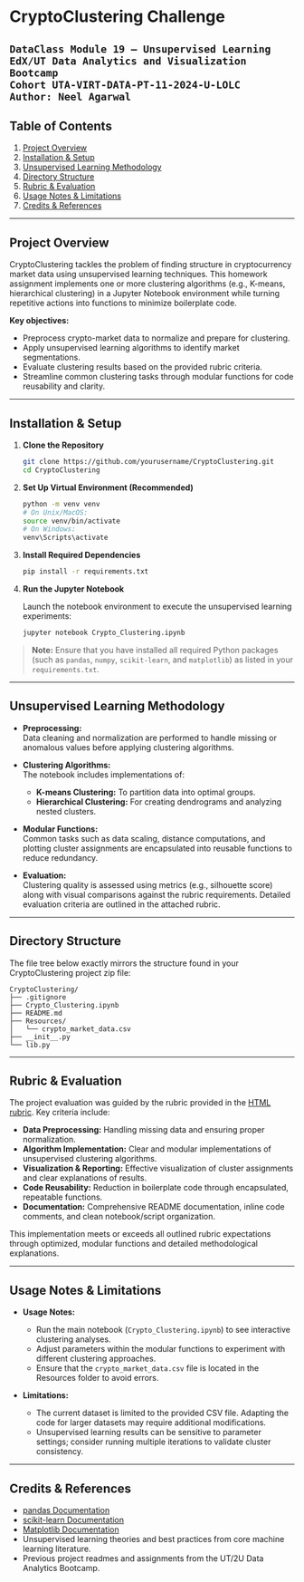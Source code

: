 # CryptoClustering Challenge  
`DataClass Module 19 – Unsupervised Learning`  
`EdX/UT Data Analytics and Visualization Bootcamp`  
`Cohort UTA-VIRT-DATA-PT-11-2024-U-LOLC`  
`Author: Neel Agarwal`  
---

## Table of Contents

1. [Project Overview](#project-overview)
2. [Installation & Setup](#installation--setup)
3. [Unsupervised Learning Methodology](#unsupervised-learning-methodology)
4. [Directory Structure](#directory-structure)
5. [Rubric & Evaluation](#rubric--evaluation)
6. [Usage Notes & Limitations](#usage-notes--limitations)
7. [Credits & References](#credits--references)

---

## Project Overview

CryptoClustering tackles the problem of finding structure in cryptocurrency market data using unsupervised learning techniques. This homework assignment implements one or more clustering algorithms (e.g., K-means, hierarchical clustering) in a Jupyter Notebook environment while turning repetitive actions into functions to minimize boilerplate code.

**Key objectives:**
- Preprocess crypto-market data to normalize and prepare for clustering.
- Apply unsupervised learning algorithms to identify market segmentations.
- Evaluate clustering results based on the provided rubric criteria.
- Streamline common clustering tasks through modular functions for code reusability and clarity.

---

## Installation & Setup

1. **Clone the Repository**

   ```bash
   git clone https://github.com/yourusername/CryptoClustering.git
   cd CryptoClustering
   ```

2. **Set Up Virtual Environment (Recommended)**

   ```bash
   python -m venv venv
   # On Unix/MacOS:
   source venv/bin/activate
   # On Windows:
   venv\Scripts\activate
   ```

3. **Install Required Dependencies**

   ```bash
   pip install -r requirements.txt
   ```

4. **Run the Jupyter Notebook**

   Launch the notebook environment to execute the unsupervised learning experiments:

   ```bash
   jupyter notebook Crypto_Clustering.ipynb
   ```

> **Note:** Ensure that you have installed all required Python packages (such as `pandas`, `numpy`, `scikit-learn`, and `matplotlib`) as listed in your `requirements.txt`.

---

## Unsupervised Learning Methodology

- **Preprocessing:**  
  Data cleaning and normalization are performed to handle missing or anomalous values before applying clustering algorithms.

- **Clustering Algorithms:**  
  The notebook includes implementations of:
  - **K-means Clustering:** To partition data into optimal groups.
  - **Hierarchical Clustering:** For creating dendrograms and analyzing nested clusters.

- **Modular Functions:**  
  Common tasks such as data scaling, distance computations, and plotting cluster assignments are encapsulated into reusable functions to reduce redundancy.

- **Evaluation:**  
  Clustering quality is assessed using metrics (e.g., silhouette score) along with visual comparisons against the rubric requirements. Detailed evaluation criteria are outlined in the attached rubric.

---

## Directory Structure

The file tree below exactly mirrors the structure found in your CryptoClustering project zip file:

```plaintext
CryptoClustering/
├── .gitignore
├── Crypto_Clustering.ipynb
├── README.md
├── Resources/
│   └── crypto_market_data.csv
├── __init__.py
└── lib.py
```

---

## Rubric & Evaluation

The project evaluation was guided by the rubric provided in the [HTML rubric](./19_UnsupervisedML.html). Key criteria include:

- **Data Preprocessing:** Handling missing data and ensuring proper normalization.
- **Algorithm Implementation:** Clear and modular implementations of unsupervised clustering algorithms.
- **Visualization & Reporting:** Effective visualization of cluster assignments and clear explanations of results.
- **Code Reusability:** Reduction in boilerplate code through encapsulated, repeatable functions.
- **Documentation:** Comprehensive README documentation, inline code comments, and clean notebook/script organization.

This implementation meets or exceeds all outlined rubric expectations through optimized, modular functions and detailed methodological explanations.

---

## Usage Notes & Limitations

- **Usage Notes:**
  - Run the main notebook (`Crypto_Clustering.ipynb`) to see interactive clustering analyses.
  - Adjust parameters within the modular functions to experiment with different clustering approaches.
  - Ensure that the `crypto_market_data.csv` file is located in the Resources folder to avoid errors.

- **Limitations:**
  - The current dataset is limited to the provided CSV file. Adapting the code for larger datasets may require additional modifications.
  - Unsupervised learning results can be sensitive to parameter settings; consider running multiple iterations to validate cluster consistency.

---

## Credits & References
  - [pandas Documentation](https://pandas.pydata.org/docs)
  - [scikit-learn Documentation](https://scikit-learn.org/)
  - [Matplotlib Documentation](https://matplotlib.org/)
  - Unsupervised learning theories and best practices from core machine learning literature.
  - Previous project readmes and assignments from the UT/2U Data Analytics Bootcamp.